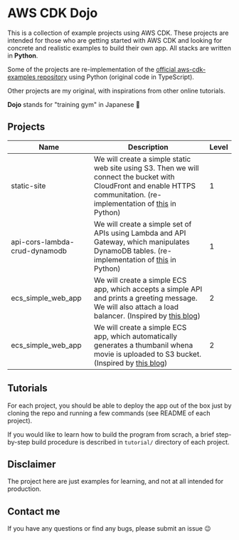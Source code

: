 # AWS CDK Dojo

This is a collection of example projects using AWS CDK. These projects are intended for those who are getting started with AWS CDK and looking for concrete and realistic examples to build their own app. All stacks are written in **Python**.

Some of the projects are re-implementation of the [official aws-cdk-examples repository](https://github.com/aws-samples/aws-cdk-examples) using Python (original code in TypeScript).

Other projects are my original, with inspirations from other online tutorials.

**Dojo** stands for "training gym" in Japanese :punch:

## Projects

| Name      | Description | Level |
| ----------- | ----------- | ----- |
| static-site | We will create a simple static web site using S3. Then we will connect the bucket with CloudFront and enable HTTPS communitation. (re-implementation of [this](https://github.com/aws-samples/aws-cdk-examples/tree/master/typescript/static-site) in Python)| 1 |
| api-cors-lambda-crud-dynamodb | We will create a simple set of APIs using Lambda and API Gateway, which manipulates DynamoDB tables. (re-implementation of [this](https://github.com/aws-samples/aws-cdk-examples/tree/master/typescript/api-cors-lambda-crud-dynamodb) in Python)| 1 |
| ecs_simple_web_app | We will create a simple ECS app, which accepts a simple API and prints a greeting message. We will also attach a load balancer. (Inspired by [this blog]( https://aws.amazon.com/blogs/compute/getting-started-with-the-aws-cloud-development-kit-for-amazon-ecs/)) | 2 |
| ecs_simple_web_app | We will create a simple ECS app, which automatically generates a thumbanil whena movie is uploaded to S3 bucket. (Inspired by [this blog](https://serverless.com/blog/serverless-application-for-long-running-process-fargate-lambda/))| 2 |

## Tutorials
For each project, you should be able to deploy the app out of the box just by cloning the repo and running a few commands (see README of each project).

If you would like to learn how to build the program from scrach, a brief step-by-step build procedure is described in `tutorial/` directory of each project.

## Disclaimer
The project here are just examples for learning, and not at all intended for production.

## Contact me
If you have any questions or find any bugs, please submit an issue :wink: